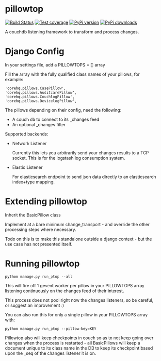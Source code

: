 pillowtop
=========
[![Build Status](https://travis-ci.org/dimagi/pillowtop.png)](https://travis-ci.org/dimagi/pillowtop)
[![Test coverage](https://coveralls.io/repos/dimagi/pillowtop/badge.png?branch=master)](https://coveralls.io/r/dimagi/pillowtop)
[![PyPi version](https://pypip.in/v/pillowtop/badge.png)](https://pypi.python.org/pypi/pillowtop)
[![PyPi downloads](https://pypip.in/d/pillowtop/badge.png)](https://pypi.python.org/pypi/pillowtop)

A couchdb listening framework to transform and process changes.

Django Config
=============

In your settings file, add a  PILLOWTOPS = [] array

Fill the array with the fully qualified class names of your pillows, for example:

    'corehq.pillows.CasePillow',
    'corehq.pillows.AuditcarePillow',
    'corehq.pillows.CouchlogPillow',
    'corehq.pillows.DevicelogPillow',

The pillows depending on their config, need the following:

- A couch db to connect to its _changes feed
- An optional _changes filter

Supported backends:

- Network Listener

  Currently this lets you arbitrarily send your changes results to a TCP socket. This is for the
  logstash log consumption system.

- Elastic Listener

  For elasticsearch endpoint to send json data directly to an elasticsearch index+type mapping.

Extending pillowtop
===================

Inherit the BasicPillow class

Implement at a bare minimum change_transport - and override the other processing steps where
necessary.

Todo on this is to make this standalone outside a django context - but the use case has not
presented itself.


Running pillowtop
=================

    python manage.py run_ptop --all

This will fire off 1 gevent worker per pillow in your PILLOWTOPS array listening continuously on
the changes feed of their interest.

This process does not pool right now the changes listeners, so be careful,
or suggest an improvement :)

You can also run this for only a single pillow in your PILLOWTOPS array with:

    python manage.py run_ptop --pillow-key=KEY

Pillowtop also will keep checkpoints in couch so as to not keep going over changes when the
process is restarted - all BasicPillows will keep a document unique to its class name in the DB
to keep its checkpoint based upon the _seq of the changes listener it is on.


